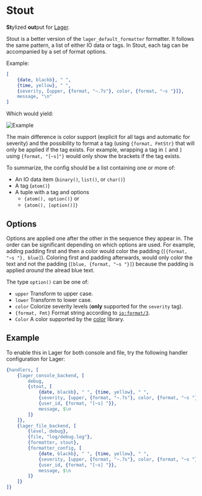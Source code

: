 Stout
=====

<strong>St</strong>ylized <strong>out</strong>put for [Lager](https://github.com/basho/lager).

Stout is a better version of the `lager_default_formatter` formatter. It
follows the same pattern, a list of either IO data or tags. In Stout, each tag
can be accompanied by a set of format options.

Example:

```erlang
[
    {date, blackb}, " ",
    {time, yellow}, " ",
    {severity, [upper, {format, "~.7s"}, color, {format, "~s "}]},
    message, "\n"
]
```

Which would yield:

![Example](https://raw.github.com/eproxus/stout/master/screenshot.png)

The main difference is color support (explicit for all tags and automatic for
severity) and the possibility to format a tag (using `{format, FmtStr}` that
will only be applied if the tag exists. For example, wrapping a tag in `[` and
`]` using `{format, "[~s]"}` would only show the brackets if the tag exists.

To summarize, the config should be a list containing one or more of:
* An IO data item (`binary()`, `list()`, or `char()`)
* A tag (`atom()`)
* A tuple with a tag and options
    * `{atom(), option()}` or
    * `{atom(), [option()]}`

Options
-------

Options are applied one after the other in the sequence they appear in. The
order can be significant depending on which options are used. For example,
adding padding first and then a color would color the padding (`[{format, "~s
"}, blue]`). Coloring first and padding afterwards, would only color the text
and not the padding (`[blue, {format, "~s "}]`) because the padding is applied
*around* the alread blue text.

The type `option()` can be one of:
* `upper` Transform to upper case.
* `lower` Transform to lower case.
* `color` Colorize severity levels (**only** supported for the `severity` tag).
* `{format, Fmt}` Format string according to [`io:format/3`](http://www.erlang.org/doc/man/io.html#format-3).
* `Color` A color supported by the [color](https://github.com/julianduque/erlang-color) library.

Example
-------

To enable this in Lager for both console and file, try the following handler
configuration for Lager:

```erlang
{handlers, [
    {lager_console_backend, [
        debug,
        {stout, [
            {date, blackb}, " ", {time, yellow}, " ",
            {severity, [upper, {format, "~.7s"}, color, {format, "~s "}]},
            {user_id, {format, "[~s] "}},
            message, $\n
        ]}
    ]},
    {lager_file_backend, [
        {level, debug},
        {file, "log/debug.log"},
        {formatter, stout},
        {formatter_config, [
            {date, blackb}, " ", {time, yellow}, " ",
            {severity, [upper, {format, "~.7s"}, color, {format, "~s "}]},
            {user_id, {format, "[~s] "}},
            message, $\n
        ]}
    ]}
]}
```
